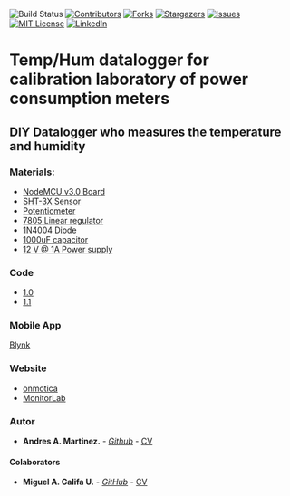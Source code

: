 <!-- PROJECT SHIELDS -->
<!--
*** I'm using markdown "reference style" links for readability.
*** Reference links are enclosed in brackets [ ] instead of parentheses ( ).
*** See the bottom of this document for the declaration of the reference variables
*** for contributors-url, forks-url, etc. This is an optional, concise syntax you may use.
*** https://www.markdownguide.org/basic-syntax/#reference-style-links
-->
![Build Status][build-url]
[![Contributors][contributors-shield]][contributors-url]
[![Forks][forks-shield]][forks-url]
[![Stargazers][stars-shield]][stars-url]
[![Issues][issues-shield]][issues-url]
[![MIT License][license-shield]][license-url]
[![LinkedIn][linkedin-shield]][linkedin-url]

# Temp/Hum datalogger for calibration laboratory of power consumption meters

## DIY Datalogger who measures the temperature and humidity
### Materials:

* [NodeMCU v3.0 Board](https://www.vistronica.com/#q=esp8266&from_user=&page=0&refinements=%5B%5D&numerics_refinements=%7B%7D&index_name=%22prestashop2_all_es%22)
* [SHT-3X Sensor](https://articulo.mercadolibre.com.co/MCO-464853642-sensor-de-temperatura-y-humedad-sht31-_JM#position=1&type=item&tracking_id=96a17094-2466-492b-b722-5ff3f8c268c8)
* [Potentiometer](https://www.vistronica.com/componentes-pasivos/resistencias/kit-de-60-potenciometros-trimmer-rm065-detail.html)
* [7805 Linear regulator](https://www.vistronica.com/componentes-activos/regulador-5v-7805-detail.html)
* [1N4004 Diode](https://www.vistronica.com/componentes-activos/diodos/diodo-rectificador-de-proposito-general-1n5399-detail.html)
* [1000uF capacitor](https://www.vistronica.com/componentes-pasivos/capacitores/capacitor-electrolitico-de-aluminio-10000uf-25v-18x35-mm-detail.html)
* [12 V @ 1A Power supply](https://www.vistronica.com/fuente-de-voltaje/adaptadores/fuente-de-voltaje-dc-de-12v-a-3a-detail.html)

### Code
* [1.0](https://github.com/miguel5612/ML_TemperatureAnalisys_CENS/tree/master/1.0.MONITOR)
* [1.1](https://github.com/miguel5612/ML_TemperatureAnalisys_CENS/tree/master/1.1.MONITOR)

### Mobile App

[Blynk](https://github.com/blynkkk/blynk-library/blob/master/)

### Website

* [onmotica](www.onmotica.com)
* [MonitorLab](monitorlab.team)

### Autor

* **Andres A. Martinez.** - [*Github*](https://github.com/andresmacsi) - [CV](https://www.linkedin.com/in/andr%C3%A9s-acevedo-mart%C3%ADnez-73ab35185/?originalSubdomain=co)

#### Colaborators

* **Miguel A. Califa U.** - [*GitHub*](https://github.com/miguel5612) - [CV](https://scienti.colciencias.gov.co/cvlac/visualizador/generarCurriculoCv.do?cod_rh=0000050477)



<!-- MARKDOWN LINKS & IMAGES -->
<!-- https://www.markdownguide.org/basic-syntax/#reference-style-links -->
[contributors-shield]: https://img.shields.io/github/contributors/miguel5612/TempHumDatalogger.svg?style=flat-square
[contributors-url]: https://github.com/miguel5612/TempHumDatalogger/graphs/contributors
[forks-shield]: https://img.shields.io/github/forks/miguel5612/TempHumDatalogger.svg?style=flat-square
[forks-url]: https://github.com/miguel5612/TempHumDatalogger/network/members
[stars-shield]: https://img.shields.io/github/stars/miguel5612/TempHumDatalogger.svg?style=flat-square
[stars-url]: https://github.com/miguel5612/TempHumDatalogger/stargazers
[issues-shield]: https://img.shields.io/github/issues/miguel5612/TempHumDatalogger.svg?style=flat-square
[issues-url]: https://github.com/miguel5612/TempHumDatalogger/issues
[license-shield]: https://img.shields.io/github/license/miguel5612/TempHumDatalogger.svg?style=flat-square
[license-url]: https://github.com/miguel5612/TempHumDatalogger/blob/master/LICENSE.txt
[linkedin-shield]: https://img.shields.io/badge/-LinkedIn-black.svg?style=flat-square&logo=linkedin&colorB=555
[build-url]: https://travis-ci.org/dwyl/esta.svg?branch=master
[linkedin-url]: https://www.linkedin.com/in/miguel5612
[product-screenshot]: images/screenshot.png

